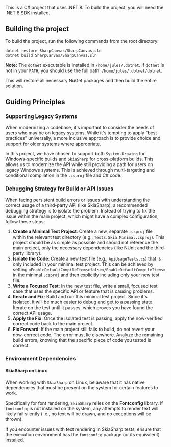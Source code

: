 This is a C# project that uses .NET 8. To build the project, you will need the .NET 8 SDK installed.

## Building the project

To build the project, run the following commands from the root directory:

```bash
dotnet restore SharpCanvas/SharpCanvas.sln
dotnet build SharpCanvas/SharpCanvas.sln
```

**Note:** The `dotnet` executable is installed in `/home/jules/.dotnet`. If `dotnet` is not in your `PATH`, you should use the full path: `/home/jules/.dotnet/dotnet`.

This will restore all necessary NuGet packages and then build the entire solution.

## Guiding Principles

### Supporting Legacy Systems

When modernizing a codebase, it's important to consider the needs of users who may be on legacy systems. While it's tempting to apply "best practices" universally, a more inclusive approach is to provide choice and support for older systems where appropriate.

In this project, we have chosen to support both `System.Drawing` for Windows-specific builds and `SkiaSharp` for cross-platform builds. This allows us to modernize the API while still providing a path for users on legacy Windows systems. This is achieved through multi-targeting and conditional compilation in the `.csproj` file and C# code.

### Debugging Strategy for Build or API Issues

When facing persistent build errors or issues with understanding the correct usage of a third-party API (like SkiaSharp), a recommended debugging strategy is to isolate the problem. Instead of trying to fix the issue within the main project, which might have a complex configuration, follow these steps:

1.  **Create a Minimal Test Project**: Create a new, separate `.csproj` file within the relevant test directory (e.g., `Tests.Skia.Minimal.csproj`). This project should be as simple as possible and should not reference the main project, only the necessary dependencies (like NUnit and the third-party library).
2.  **Isolate the Code**: Create a new test file (e.g., `ApiUsageTests.cs`) that is only included in your minimal test project. This can be achieved by setting `<EnableDefaultCompileItems>false</EnableDefaultCompileItems>` in the minimal `.csproj` and then explicitly including only your new test file.
3.  **Write a Focused Test**: In the new test file, write a small, focused test case that uses the specific API or feature that is causing problems.
4.  **Iterate and Fix**: Build and run this minimal test project. Since it's isolated, it will be much easier to debug and get to a passing state. Iterate on the test until it passes, which proves you have found the correct API usage.
5.  **Apply the Fix**: Once the isolated test is passing, apply the now-verified correct code back to the main project.
6.  **Fix Forward**: If the main project still fails to build, do not revert your now-correct code. The error must lie elsewhere. Analyze the remaining build errors, knowing that the specific piece of code you tested is correct.

### Environment Dependencies

#### SkiaSharp on Linux

When working with `SkiaSharp` on Linux, be aware that it has native dependencies that must be present on the system for certain features to work.

Specifically for font rendering, `SkiaSharp` relies on the **Fontconfig** library. If `fontconfig` is not installed on the system, any attempts to render text will likely fail silently (i.e., no text will be drawn, and no exceptions will be thrown).

If you encounter issues with text rendering in SkiaSharp tests, ensure that the execution environment has the `fontconfig` package (or its equivalent) installed.
